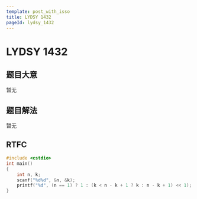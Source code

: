 ```yaml
---
template: post_with_isso
title: LYDSY 1432
pageId: lydsy_1432
---
```


# LYDSY 1432
<span id="poem"></span><script>$(function(){$.ajax('/api/poem?rnd='+Date.now()+Math.random()).done(function(data){$('#poem').text(data);});});</script>
## 题目大意
暂无

## 题目解法
暂无

## RTFC

```cpp
#include <cstdio>
int main()
{
    int n, k;
    scanf("%d%d", &n, &k);
    printf("%d", (n == 1) ? 1 : (k < n - k + 1 ? k : n - k + 1) << 1);
}
```
<div id="__comment"></div>
